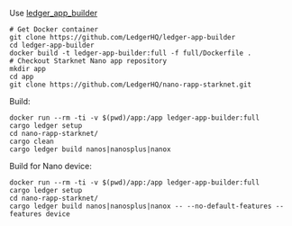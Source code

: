 Use [ledger_app_builder](https://github.com/LedgerHQ/ledger-app-builder)

```
# Get Docker container
git clone https://github.com/LedgerHQ/ledger-app-builder
cd ledger-app-builder
docker build -t ledger-app-builder:full -f full/Dockerfile .
# Checkout Starknet Nano app repository
mkdir app
cd app
git clone https://github.com/LedgerHQ/nano-rapp-starknet.git
```

Build:
```
docker run --rm -ti -v $(pwd)/app:/app ledger-app-builder:full
cargo ledger setup
cd nano-rapp-starknet/
cargo clean
cargo ledger build nanos|nanosplus|nanox
```


Build for Nano device:
```
docker run --rm -ti -v $(pwd)/app:/app ledger-app-builder:full
cargo ledger setup
cd nano-rapp-starknet/
cargo ledger build nanos|nanosplus|nanox -- --no-default-features --features device
```